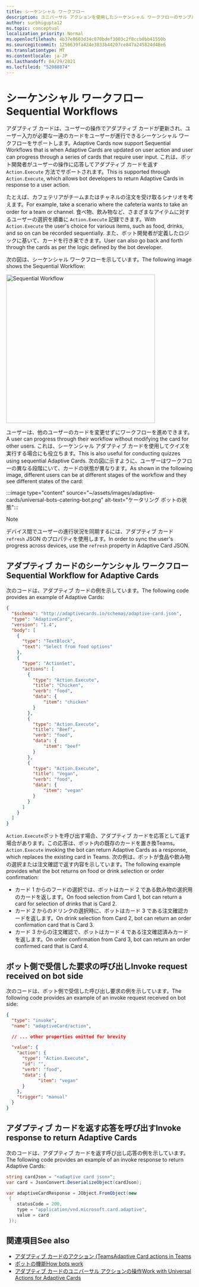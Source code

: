 ```yaml
---
title: シーケンシャル ワークフロー
description: ユニバーサル アクションを使用したシーケンシャル ワークフローのサンプル
author: surbhigupta12
ms.topic: conceptual
localization_priority: Normal
ms.openlocfilehash: 4b37e8603d34c070bdef3003c2f8ccb0bb41550b
ms.sourcegitcommit: 1256639fa424e3833b44207ce847a245824d48e6
ms.translationtype: MT
ms.contentlocale: ja-JP
ms.lasthandoff: 04/29/2021
ms.locfileid: "52088874"
---
```

# <a name="sequential-workflows"></a><span data-ttu-id="cb2f1-103">シーケンシャル ワークフロー</span><span class="sxs-lookup"><span data-stu-id="cb2f1-103">Sequential Workflows</span></span>

<span data-ttu-id="cb2f1-104">アダプティブ カードは、ユーザーの操作でアダプティブ カードが更新され、ユーザー入力が必要な一連のカードをユーザーが進行できるシーケンシャル ワークフローをサポートします。</span><span class="sxs-lookup"><span data-stu-id="cb2f1-104">Adaptive Cards now support Sequential Workflows that is when Adaptive Cards are updated on user action and user can progress through a series of cards that require user input.</span></span> <span data-ttu-id="cb2f1-105">これは、ボット開発者がユーザーの操作に応答してアダプティブ カードを返す `Action.Execute` 方法でサポートされます。</span><span class="sxs-lookup"><span data-stu-id="cb2f1-105">This is supported through `Action.Execute`, which allows bot developers to return Adaptive Cards in response to a user action.</span></span>

<span data-ttu-id="cb2f1-106">たとえば、カフェテリアがチームまたはチャネルの注文を受け取るシナリオを考えます。</span><span class="sxs-lookup"><span data-stu-id="cb2f1-106">For example, take a scenario where the cafeteria wants to take an order for a team or channel.</span></span> <span data-ttu-id="cb2f1-107">食べ物、飲み物など、さまざまなアイテムに対するユーザーの選択を順番に `Action.Execute` 記録できます。</span><span class="sxs-lookup"><span data-stu-id="cb2f1-107">With `Action.Execute` the user's choice for various items, such as food, drinks, and so on can be recorded sequentially.</span></span> <span data-ttu-id="cb2f1-108">また、ボット開発者が定義したロジックに基いて、カードを行き来できます。</span><span class="sxs-lookup"><span data-stu-id="cb2f1-108">User can also go back and forth through the cards as per the logic defined by the bot developer.</span></span> <br/>

<span data-ttu-id="cb2f1-109">次の図は、シーケンシャル ワークフローを示しています。</span><span class="sxs-lookup"><span data-stu-id="cb2f1-109">The following image shows the Sequential Workflow:</span></span>

<img src="~/assets/images/bots/sequentialWorkflow.gif" alt="Sequential Workflow" width="400"/>

<span data-ttu-id="cb2f1-110">ユーザーは、他のユーザーのカードを変更せずにワークフローを進めできます。</span><span class="sxs-lookup"><span data-stu-id="cb2f1-110">A user can progress through their workflow without modifying the card for other users.</span></span> <span data-ttu-id="cb2f1-111">これは、シーケンシャル アダプティブ カードを使用してクイズを実行する場合にも役立ちます。</span><span class="sxs-lookup"><span data-stu-id="cb2f1-111">This is also useful for conducting quizzes using sequential Adaptive Cards.</span></span> <span data-ttu-id="cb2f1-112">次の図に示すように、ユーザーはワークフローの異なる段階にいて、カードの状態が異なります。</span><span class="sxs-lookup"><span data-stu-id="cb2f1-112">As shown in the following image, different users can be at different stages of the workflow and they see different states of the card:</span></span>

:::image type="content" source="~/assets/images/adaptive-cards/universal-bots-catering-bot.png" alt-text="ケータリング ボットの状態":::

> [!NOTE]
> <span data-ttu-id="cb2f1-114">デバイス間でユーザーの進行状況を同期するには、アダプティブ カード `refresh` JSON のプロパティを使用します。</span><span class="sxs-lookup"><span data-stu-id="cb2f1-114">In order to sync the user's progress across devices, use the `refresh` property in Adaptive Card JSON.</span></span>

## <a name="sequential-workflow-for-adaptive-cards"></a><span data-ttu-id="cb2f1-115">アダプティブ カードのシーケンシャル ワークフロー</span><span class="sxs-lookup"><span data-stu-id="cb2f1-115">Sequential Workflow for Adaptive Cards</span></span>

<span data-ttu-id="cb2f1-116">次のコードは、アダプティブ カードの例を示しています。</span><span class="sxs-lookup"><span data-stu-id="cb2f1-116">The following code provides an example of Adaptive Cards:</span></span>

```JSON
{
  "$schema": "http://adaptivecards.io/schemas/adaptive-card.json",
  "type": "AdaptiveCard",
  "version": "1.4",
  "body": [
    {
      "type": "TextBlock",
      "text": "Select from food options"
    },
    { 
      "type": "ActionSet",
      "actions": [
        {
          "type": "Action.Execute",
          "title": "Chicken",
          "verb": "food",
          "data": {
              "item": "chicken"
          }
        },
        {
          "type": "Action.Execute",
          "title": "Beef",
          "verb": "food",
          "data": {
              "item": "beef"
          }
        },
        {
          "type": "Action.Execute",
          "title": "Vegan",
          "verb": "food",
          "data": {
              "item": "vegan"
          }
        }
      ]
    }
  ]
}
```

<span data-ttu-id="cb2f1-117">`Action.Execute`ボットを呼び出す場合、アダプティブ カードを応答として返す場合があります。この応答は、ボット内の既存のカードを置き換Teams。</span><span class="sxs-lookup"><span data-stu-id="cb2f1-117">`Action.Execute` invoking the bot can return Adaptive Cards as a response, which replaces the existing card in Teams.</span></span>
<span data-ttu-id="cb2f1-118">次の例は、ボットが食品や飲み物の選択または注文確認で返す内容を示しています。</span><span class="sxs-lookup"><span data-stu-id="cb2f1-118">The following example provides what the bot returns on food or drink selection or order confirmation:</span></span>

* <span data-ttu-id="cb2f1-119">カード 1 からのフードの選択では、ボットはカード 2 である飲み物の選択用のカードを返します。</span><span class="sxs-lookup"><span data-stu-id="cb2f1-119">On food selection from Card 1, bot can return a card for selection of drinks that is Card 2.</span></span>
* <span data-ttu-id="cb2f1-120">カード 2 からのドリンクの選択時に、ボットはカード 3 である注文確認カードを返します。</span><span class="sxs-lookup"><span data-stu-id="cb2f1-120">On drink selection from Card 2, bot can return an order confirmation card that is Card 3.</span></span>
* <span data-ttu-id="cb2f1-121">カード 3 からの注文確認で、ボットはカード 4 である注文確認済みカードを返します。</span><span class="sxs-lookup"><span data-stu-id="cb2f1-121">On order confirmation from Card 3, bot can return an order confirmed card that is Card 4.</span></span>

## <a name="invoke-request-received-on-bot-side"></a><span data-ttu-id="cb2f1-122">ボット側で受信した要求の呼び出し</span><span class="sxs-lookup"><span data-stu-id="cb2f1-122">Invoke request received on bot side</span></span>

<span data-ttu-id="cb2f1-123">次のコードは、ボット側で受信した呼び出し要求の例を示しています。</span><span class="sxs-lookup"><span data-stu-id="cb2f1-123">The following code provides an example of an invoke request received on bot side:</span></span>

```JSON
{ 
  "type": "invoke",
  "name": "adaptiveCard/action",

  // ... other properties omitted for brevity

  "value": { 
    "action": { 
      "type": "Action.Execute", 
      "id": "", 
      "verb": "food",
      "data": { 
            "item": "vegan"
      } 
    },
    "trigger": "manual" 
  }
}
```

## <a name="invoke-response-to-return-adaptive-cards"></a><span data-ttu-id="cb2f1-124">アダプティブ カードを返す応答を呼び出す</span><span class="sxs-lookup"><span data-stu-id="cb2f1-124">Invoke response to return Adaptive Cards</span></span>

<span data-ttu-id="cb2f1-125">次のコードは、アダプティブ カードを返す呼び出し応答の例を示しています。</span><span class="sxs-lookup"><span data-stu-id="cb2f1-125">The following code provides an example of an invoke response to return Adaptive Cards:</span></span>

```C#
string cardJson = "<adaptive card json>";
var card = JsonConvert.DeserializeObject(cardJson);

var adaptiveCardResponse = JObject.FromObject(new
 {
    statusCode = 200,
    type = "application/vnd.microsoft.card.adaptive",
    value = card
 });
```

## <a name="see-also"></a><span data-ttu-id="cb2f1-126">関連項目</span><span class="sxs-lookup"><span data-stu-id="cb2f1-126">See also</span></span>

* [<span data-ttu-id="cb2f1-127">アダプティブ カードのアクション (Teams</span><span class="sxs-lookup"><span data-stu-id="cb2f1-127">Adaptive Card actions in Teams</span></span>](~/task-modules-and-cards/cards/cards-actions.md#adaptive-cards-actions)
* [<span data-ttu-id="cb2f1-128">ボットの機能</span><span class="sxs-lookup"><span data-stu-id="cb2f1-128">How bots work</span></span>](/azure/bot-service/bot-builder-basics?view=azure-bot-service-4.0&preserve-view=true)
* [<span data-ttu-id="cb2f1-129">アダプティブ カードのユニバーサル アクションの操作</span><span class="sxs-lookup"><span data-stu-id="cb2f1-129">Work with Universal Actions for Adaptive Cards</span></span>](Work-with-universal-actions-for-adaptive-cards.md)
